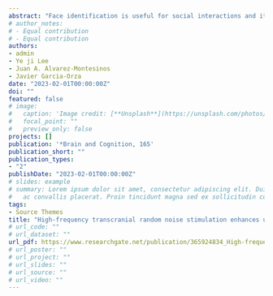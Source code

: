 ```yaml
---
abstract: "Face identification is useful for social interactions and its impairment can lead to severe social and mental problems. This ability is also remarkably important in applied settings, including eyewitness identification and ID verification. Several studies have demonstrated the potential of Transcranial Random Noise Stimulation (tRNS) to enhance different cognitive skills. However, research has produced inconclusive results about the effectiveness of tRNS to improve face identification. The present study aims to further explore the effect of tRNS on face identification using an unfamiliar face matching task. Observers firstly received either high-frequency bilateral tRNS or sham stimulation for 20 min. The stimulation targeted occipitotemporal areas, which have been previously involved in face processing. In a subsequent stage, observers were asked to perform an unfamiliar face matching task consisting of unaltered and pixelated face pictures. Compared to the sham stimulation group, the high-frequency tRNS group showed better unfamiliar face matching performance with both unaltered and pixelated faces. Our results show that a single high-frequency tRNS session might suffice to improve face identification abilities. These results have important consequences for the treatment of face recognition disorders, and potential applications in those scenarios whereby the identification of faces is primordial."
# author_notes:
# - Equal contribution
# - Equal contribution
authors:
- admin
- Ye ji Lee
- Juan A. Alvarez-Montesinos
- Javier Garcia-Orza
date: "2023-02-01T00:00:00Z"
doi: ""
featured: false
# image:
#   caption: 'Image credit: [**Unsplash**](https://unsplash.com/photos/jdD8gXaTZsc)'
#   focal_point: ""
#   preview_only: false
projects: []
publication: '*Brain and Cognition, 165'
publication_short: ""
publication_types:
- "2"
publishDate: "2023-02-01T00:00:00Z"
# slides: example
# summary: Lorem ipsum dolor sit amet, consectetur adipiscing elit. Duis posuere tellus
#   ac convallis placerat. Proin tincidunt magna sed ex sollicitudin condimentum.
tags:
- Source Themes
title: "High-frequency transcranial random noise stimulation enhances unfamiliar face matching of high resolution and pixelated faces"
# url_code: ""
# url_dataset: ""
url_pdf: https://www.researchgate.net/publication/365924834_High-frequency_transcranial_random_noise_stimulation_enhances_unfamiliar_face_matching_of_high_resolution_and_pixelated_faces
# url_poster: ""
# url_project: ""
# url_slides: ""
# url_source: ""
# url_video: ""
---
```


